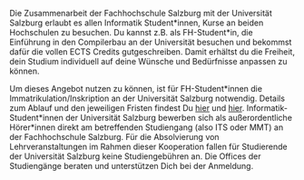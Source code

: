 Die Zusammenarbeit der Fachhochschule Salzburg mit der Universität Salzburg
erlaubt es allen Informatik Student\*innen, Kurse an beiden Hochschulen zu
besuchen. Du kannst z.B. als FH-Student\*in, die Einführung in den Compilerbau an
der Universität besuchen und bekommst dafür die vollen ECTS Credits
gutgeschreiben. Damit erhältst du die Freiheit, dein Studium individuell auf
deine Wünsche und Bedürfnisse anpassen zu können.

Um dieses Angebot nutzen zu können, ist für FH-Student\*innen die
Immatrikulation/Inskription an der Universität Salzburg notwendig. Details zum
Ablauf und den jeweiligen Fristen findest Du [hier](https://www.uni-salzburg.at/index.php?id=200591)
und [hier](http://informatik.uni-salzburg.at/erstsemestrige/).
Informatik-Student\*innen der Universität Salzburg bewerben sich als
außerordentliche Hörer\*innen direkt am betreffenden Studiengang (also ITS oder MMT)
an der Fachhochschule Salzburg. Für die Absolvierung von Lehrveranstaltungen im
Rahmen dieser Kooperation fallen für Studierende der Universität Salzburg keine
Studiengebühren an. Die Offices der Studiengänge beraten und unterstützen Dich
bei der Anmeldung.
